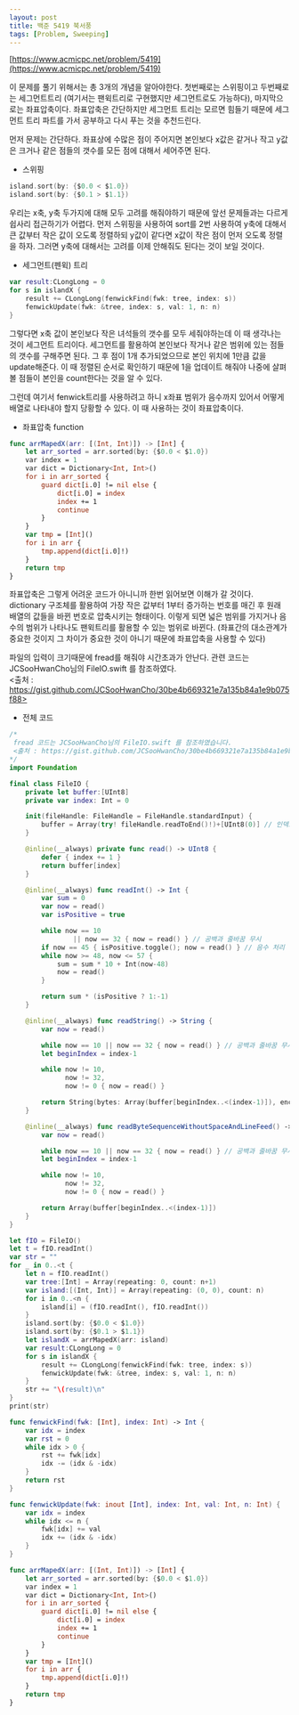 ```yaml
---
layout: post
title: 백준 5419 북서풍
tags: [Problem, Sweeping]
---
```


[https://www.acmicpc.net/problem/5419](https://www.acmicpc.net/problem/5419)

이 문제를 풀기 위해서는 총 3개의 개념을 알아야한다. 첫번째로는 스위핑이고 두번째로는 세그먼트트리 (여기서는 팬윅트리로 구현했지만 세그먼트로도 가능하다), 마지막으로는 좌표압축이다. 좌표압축은 간단하지만 세그먼트 트리는 모르면 힘들기 때문에 세그먼트 트리 파트를 가서 공부하고 다시 푸는 것을 추천드린다.  

먼저 문제는 간단하다. 좌표상에 수많은 점이 주어지면 본인보다 x값은 같거나 작고 y값은 크거나 같은 점들의 갯수를 모든 점에 대해서 세어주면 된다.  

- 스위핑



```swift
island.sort(by: {$0.0 < $1.0})
island.sort(by: {$0.1 > $1.1})
```
우리는 x축, y축 두가지에 대해 모두 고려를 해줘야하기 때문에 앞선 문제들과는 다르게 쉽사리 접근하기가 어렵다. 먼저 스위핑을 사용하여 sort를 2번 사용하여 y축에 대해서 큰 값부터 작은 값이 오도록 정렬하되 y값이 같다면 x값이 작은 점이 먼저 오도록 정렬을 하자. 그러면 y축에 대해서는 고려를 이제 안해줘도 된다는 것이 보일 것이다.  
- 세그먼트(펜윅) 트리



```swift
var result:CLongLong = 0
for s in islandX {
    result += CLongLong(fenwickFind(fwk: tree, index: s))
    fenwickUpdate(fwk: &tree, index: s, val: 1, n: n)
}
```
그렇다면 x축 값이 본인보다 작은 녀석들의 갯수를 모두 세줘야하는데 이 때 생각나는 것이 세그먼트 트리이다. 세그먼트를 활용하여 본인보다 작거나 같은 범위에 있는 점들의 갯수를 구해주면 된다. 그 후 점이 1개 추가되었으므로 본인 위치에 1만큼 값을 update해준다. 이 때 정렬된 순서로 확인하기 때문에 1을 업데이트 해줘야 나중에 살펴볼 점들이 본인을 count한다는 것을 알 수 있다.  

그런데 여기서 fenwick트리를 사용하려고 하니 x좌표 범위가 음수까지 있어서 어떻게 배열로 나타내야 할지 당황할 수 있다. 이 때 사용하는 것이 좌표압축이다.

- 좌표압축 function



```swift
func arrMapedX(arr: [(Int, Int)]) -> [Int] {
    let arr_sorted = arr.sorted(by: {$0.0 < $1.0})
    var index = 1
    var dict = Dictionary<Int, Int>()
    for i in arr_sorted {
        guard dict[i.0] != nil else {
            dict[i.0] = index
            index += 1
            continue
        }
    }
    var tmp = [Int]()
    for i in arr {
        tmp.append(dict[i.0]!)
    }
    return tmp
}
```
좌표압축은 그렇게 어려운 코드가 아니니까 한번 읽어보면 이해가 갈 것이다. dictionary 구조체를 활용하여 가장 작은 값부터 1부터 증가하는 번호를 매긴 후 원래 배열의 값들을 바뀐 번호로 압축시키는 형태이다. 이렇게 되면 넓은 범위를 가지거나 음수의 범위가 나타나도 팬윅트리를 활용할 수 있는 범위로 바뀐다. (좌표간의 대소관계가 중요한 것이지 그 차이가 중요한 것이 아니기 때문에 좌표압축을 사용할 수 있다)  

파일의 입력이 크기때문에 fread를 해줘야 시간초과가 안난다. 관련 코드는 JCSooHwanCho님의 FileIO.swift 를 참조하였다.  
<출처 : https://gist.github.com/JCSooHwanCho/30be4b669321e7a135b84a1e9b075f88>  

- 전체 코드



```swift
/*
 fread 코드는 JCSooHwanCho님의 FileIO.swift 를 참조하였습니다.
 <출처 : https://gist.github.com/JCSooHwanCho/30be4b669321e7a135b84a1e9b075f88>
*/
import Foundation

final class FileIO {
    private let buffer:[UInt8]
    private var index: Int = 0

    init(fileHandle: FileHandle = FileHandle.standardInput) {
        buffer = Array(try! fileHandle.readToEnd()!)+[UInt8(0)] // 인덱스 범위 넘어가는 것 방지
    }

    @inline(__always) private func read() -> UInt8 {
        defer { index += 1 }
        return buffer[index]
    }

    @inline(__always) func readInt() -> Int {
        var sum = 0
        var now = read()
        var isPositive = true

        while now == 10
                || now == 32 { now = read() } // 공백과 줄바꿈 무시
        if now == 45 { isPositive.toggle(); now = read() } // 음수 처리
        while now >= 48, now <= 57 {
            sum = sum * 10 + Int(now-48)
            now = read()
        }

        return sum * (isPositive ? 1:-1)
    }

    @inline(__always) func readString() -> String {
        var now = read()

        while now == 10 || now == 32 { now = read() } // 공백과 줄바꿈 무시
        let beginIndex = index-1

        while now != 10,
              now != 32,
              now != 0 { now = read() }

        return String(bytes: Array(buffer[beginIndex..<(index-1)]), encoding: .ascii)!
    }

    @inline(__always) func readByteSequenceWithoutSpaceAndLineFeed() -> [UInt8] {
        var now = read()

        while now == 10 || now == 32 { now = read() } // 공백과 줄바꿈 무시
        let beginIndex = index-1

        while now != 10,
              now != 32,
              now != 0 { now = read() }

        return Array(buffer[beginIndex..<(index-1)])
    }
}

let fIO = FileIO()
let t = fIO.readInt()
var str = ""
for _ in 0..<t {
    let n = fIO.readInt()
    var tree:[Int] = Array(repeating: 0, count: n+1)
    var island:[(Int, Int)] = Array(repeating: (0, 0), count: n)
    for i in 0..<n {
        island[i] = (fIO.readInt(), fIO.readInt())
    }
    island.sort(by: {$0.0 < $1.0})
    island.sort(by: {$0.1 > $1.1})
    let islandX = arrMapedX(arr: island)
    var result:CLongLong = 0
    for s in islandX {
        result += CLongLong(fenwickFind(fwk: tree, index: s))
        fenwickUpdate(fwk: &tree, index: s, val: 1, n: n)
    }
    str += "\(result)\n"
}
print(str)

func fenwickFind(fwk: [Int], index: Int) -> Int {
    var idx = index
    var rst = 0
    while idx > 0 {
        rst += fwk[idx]
        idx -= (idx & -idx)
    }
    return rst
}

func fenwickUpdate(fwk: inout [Int], index: Int, val: Int, n: Int) {
    var idx = index
    while idx <= n {
        fwk[idx] += val
        idx += (idx & -idx)
    }
}

func arrMapedX(arr: [(Int, Int)]) -> [Int] {
    let arr_sorted = arr.sorted(by: {$0.0 < $1.0})
    var index = 1
    var dict = Dictionary<Int, Int>()
    for i in arr_sorted {
        guard dict[i.0] != nil else {
            dict[i.0] = index
            index += 1
            continue
        }
    }
    var tmp = [Int]()
    for i in arr {
        tmp.append(dict[i.0]!)
    }
    return tmp
}
```

